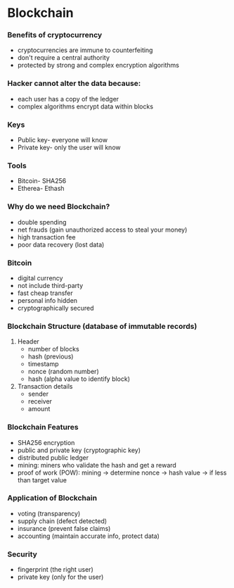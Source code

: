 # Blockchain
### Benefits of cryptocurrency
* cryptocurrencies are immune to counterfeiting
* don't require a central authority
* protected by strong and complex encryption algorithms

### Hacker cannot alter the data because:
* each user has a copy of the ledger
* complex algorithms encrypt data within blocks

### Keys
* Public key- everyone will know
* Private key- only the user will know

### Tools
* Bitcoin- SHA256
* Etherea- Ethash

### Why do we need Blockchain?
* double spending
* net frauds (gain unauthorized access to steal your money)
* high transaction fee
* poor data recovery (lost data)

### Bitcoin
* digital currency
* not include third-party
* fast cheap transfer
* personal info hidden
* cryptographically secured

### Blockchain Structure (database of immutable records)
1. Header
   * number of blocks
   * hash (previous)
   * timestamp
   * nonce (random number)
   * hash (alpha value to identify block)
2. Transaction details
   * sender
   * receiver
   * amount

### Blockchain Features
* SHA256 encryption
* public and private key (cryptographic key)
* distributed public ledger
* mining: miners who validate the hash and get a reward
* proof of work (POW): mining -> determine nonce -> hash value -> if less than target value

### Application of Blockchain
* voting (transparency)
* supply chain (defect detected)
* insurance (prevent false claims)
* accounting (maintain accurate info, protect data)

### Security
* fingerprint (the right user)
* private key (only for the user)
